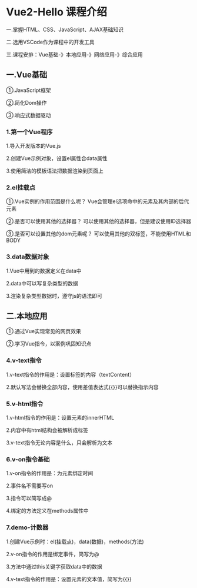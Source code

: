 # Vue2-Hello 课程介绍

一.掌握HTML、CSS、JavaScript、AJAX基础知识

二.选用VSCode作为课程中的开发工具

三.课程安排：Vue基础-》本地应用-》网络应用-》综合应用

## 一.Vue基础

①.JavaScript框架

②.简化Dom操作

③.响应式数据驱动

### 1.第一个Vue程序

1.导入开发版本的Vue.js

2.创建Vue示例对象，设置el属性合data属性

3.使用简洁的模板语法把数据渲染到页面上


### 2.el挂载点

①.Vue实例的作用范围是什么呢？
Vue会管理el选项命中的元素及其内部的后代元素

②.是否可以使用其他的选择器？
可以使用其他的选择器，但是建议使用ID选择器

③.是否可以设置其他的dom元素呢？
可以使用其他的双标签，不能使用HTML和BODY

### 3.data数据对象

1.Vue中用到的数据定义在data中

2.data中可以写复杂类型的数据

3.渲染复杂类型数据时，遵守js的语法即可

## 二.本地应用

①.通过Vue实现常见的网页效果

②.学习Vue指令，以案例巩固知识点

### 4.v-text指令

1.v-text指令的作用是：设置标签的内容（textContent）

2.默认写法会替换全部内容，使用差值表达式{{}}可以替换指示内容

### 5.v-html指令

1.v-html指令的作用是：设置元素的innerHTML

2.内容中有html结构会被解析成标签

3.v-text指令无论内容是什么，只会解析为文本

### 6.v-on指令基础

1.v-on指令的作用是：为元素绑定时间

2.事件名不需要写on

3.指令可以简写成@

4.绑定的方法定义在methods属性中

### 7.demo-计数器

1.创建Vue示例时：el(挂载点)，data(数据)，methods(方法)

2.v-on指令的作用是绑定事件，简写为@

3.方法中通过this关键字获取data中的数据

4.v-text指令的作用是：设置元素的文本值，简写为{{}}
